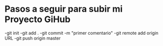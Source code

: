 # Pasos a seguir para subir mi Proyecto GiHub
   -git init
   -git add .
   -git commit -m "primer comentario"
   -git remote add origin URL
   -git push origin master
